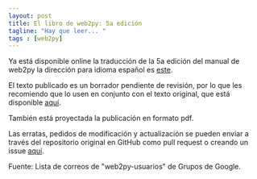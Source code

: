 ```yaml
---
layout: post
title: El libro de web2py: 5a edición
tagline: "Hay que leer... "
tags : [web2py]
---
```


Ya est&aacute; disponible online la traducci&oacute;n de la 5a edici&oacute;n del manual de web2py la direcci&oacute;n para idioma español es [este](http://www.web2py.com/books/default/chapter/41).


El texto publicado es un borrador pendiente de revisi&oacute;n, por lo que les recomiendo que lo usen en conjunto con el texto original, que est&aacute; disponible [aqu&iacute;](http://www.web2py.com/books/default/chapter/38).


También est&aacute; proyectada la publicaci&oacute;n en formato pdf.

Las erratas, pedidos de modificaci&oacute;n y actualizaci&oacute;n se pueden enviar a través del repositorio original en GitHub como pull request o creando un issue [aqu&iacute;](https://github.com/mdipierro/web2py-book).

Fuente:
Lista de correos de "web2py-usuarios" de Grupos de Google.